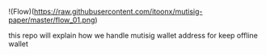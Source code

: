 !(Flow)(https://raw.githubusercontent.com/itoonx/mutisig-paper/master/flow_01.png)

this repo will explain how we handle mutisig wallet address for keep offline wallet

